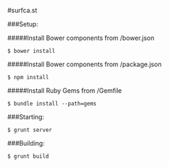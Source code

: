 #surfca.st




###Setup:


#####Install Bower components from /bower.json
```
$ bower install
```


#####Install Bower components from /package.json
```
$ npm install
```


#####Install Ruby Gems from /Gemfile
```
$ bundle install --path=gems
```


###Starting:
```
$ grunt server
```


###Building:
```
$ grunt build
```
